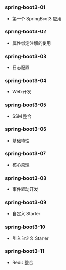 ### spring-boot3-01

- 第一个 SpringBoot3 应用

### spring-boot3-02

- 属性绑定注解的使用

### spring-boot3-03

- 日志配置

### spring-boot3-04

- Web 开发

### spring-boot3-05

- SSM 整合

### spring-boot3-06

- 基础特性

### spring-boot3-07

- 核心原理

### spring-boot3-08

- 事件驱动开发

### spring-boot3-09

- 自定义 Starter

### spring-boot3-10

- 引入自定义 Starter

### spring-boot3-11

- Redis 整合
